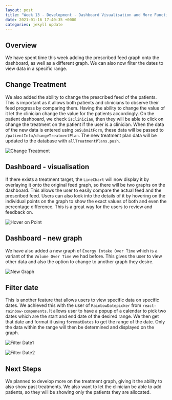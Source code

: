 ```yaml
---
layout: post
title: "Week 13 - Development - Dashboard Visualisation and More Functionalities "
date: 2021-01-16 17:40:35 +0000
categories: jekyll update
---
```


## Overview 

We have spent time this week adding the prescribed feed graph onto the dashboard, as well as a different graph. We can also now filter the dates to view data in a specific range.

## Change Treatment

We also added the ability to change the prescribed feed of the patients. This is important as it allows both patients and clinicians to observe their feed progress by comparing them. Having the ability to change the value of it let the clinician change the value for the patients accordingly. On the patient dashboard, we check `isClinician`, then they will be able to click on change the treatment on the patient if the user is a clinician. When the data of the new data is entered using `onSubmitForm`, these data will be passed to `/patientInfo/changeTreatmentPlan`. The new treatment plan data will be updated to the database with `allTreatmentPlans.push`.

![Change Treatment](/Dev-Blog/assets/week13/change_treat.png)


## Dashboard - visualisation

If there exists a treatment target, the `LineChart` will now display it by overlaying it onto the original feed graph, so there will be two graphs on the dashboard. This allows the user to easily compare the actual feed and the prescribed feed. Users can also look into the details of it by hovering on the individual points on the graph to show the exact values of both and even the percentage difference. This is a great way for the users to review and feedback on.

![Hover on Point](/Dev-Blog/assets/week13/hover_point.png)


## Dashboard - new graph

We have also added a new graph of `Energy Intake Over Time` which is a variant of the `Volume Over Time` we had before. This gives the user to view other data and also the option to change to another graph they desire.

![New Graph](/Dev-Blog/assets/week13/new_graph.png)

## Filter date

This is another feature that allows users to view specific data on specific dates. We achieved this with the user of `RainbowDatepicker` from `react-rainbow-components`. It allows user to have a popup of a calendar to pick two dates which are the start and end date of the desired range. We then get that date and format it using `fornmatDates` to get the range of the date. Only the data within the range will then be determined and displayed on the graph.

![Filter Date1](/Dev-Blog/assets/week13/date.png)

![Filter Date2](/Dev-Blog/assets/week13/date2.png)


## Next Steps

We planned to develop more on the treatment graph, giving it the ability to also show past treatments. We also want to let the clinician be able to add patients, so they will be showing only the patients they are allocated.
